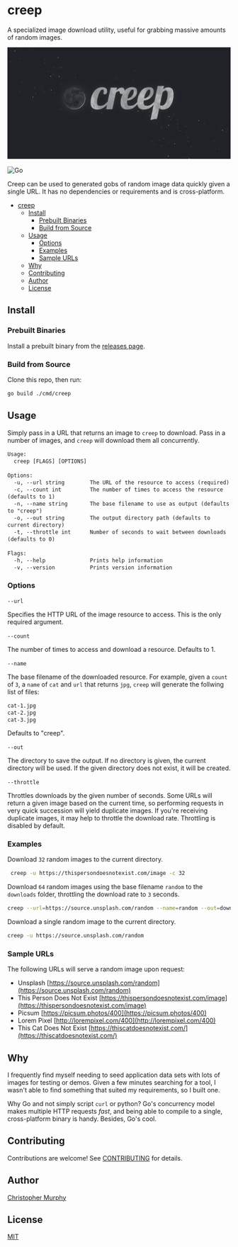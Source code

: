 # creep

A specialized image download utility, useful for grabbing massive amounts of random images.

<img src="./.github/banner_v1.1.png">

![Go](https://github.com/Splode/creep/workflows/Go/badge.svg?branch=master)

Creep can be used to generated gobs of random image data quickly given a single URL. It has no dependencies or requirements and is cross-platform.

- [creep](#creep)
  - [Install](#install)
    - [Prebuilt Binaries](#prebuilt-binaries)
    - [Build from Source](#build-from-source)
  - [Usage](#usage)
    - [Options](#options)
    - [Examples](#examples)
    - [Sample URLs](#sample-urls)
  - [Why](#why)
  - [Contributing](#contributing)
  - [Author](#author)
  - [License](#license)

## Install

### Prebuilt Binaries

Install a prebuilt binary from the [releases page](https://github.com/Splode/creep/releases/latest).

### Build from Source

Clone this repo, then run:

```bash
go build ./cmd/creep
```

## Usage

Simply pass in a URL that returns an image to `creep` to download. Pass in a number of images, and `creep` will download them all concurrently.

```
Usage:
  creep [FLAGS] [OPTIONS]

Options:
  -u, --url string        The URL of the resource to access (required)
  -c, --count int         The number of times to access the resource (defaults to 1)
  -n, --name string       The base filename to use as output (defaults to "creep")
  -o, --out string        The output directory path (defaults to current directory)
  -t, --throttle int      Number of seconds to wait between downloads (defaults to 0)

Flags:
  -h, --help              Prints help information
  -v, --version           Prints version information
```

### Options

`--url`

Specifies the HTTP URL of the image resource to access. This is the only required argument.

`--count`

The number of times to access and download a resource. Defaults to 1.

`--name`

The base filename of the downloaded resource. For example, given a `count` of `3`, a `name` of `cat` and `url` that returns `jpg`, `creep` will generate the follwing list of files:

```
cat-1.jpg
cat-2.jpg
cat-3.jpg
```

Defaults to "creep".

`--out`

The directory to save the output. If no directory is given, the current directory will be used. If the given directory does not exist, it will be created.

`--throttle`

Throttles downloads by the given number of seconds. Some URLs will return a given image based on the current time, so performing requests in very quick succession will yield duplicate images. If you're receiving duplicate images, it may help to throttle the download rate. Throttling is disabled by default.

### Examples

Download `32` random images to the current directory.

```bash
 creep -u https://thispersondoesnotexist.com/image -c 32
```

Download `64` random images using the base filename `random` to the `downloads` folder, throttling the download rate to `3` seconds.

```bash
creep --url=https://source.unsplash.com/random --name=random --out=downloads --count=64 --throttle=3
```

Download a single random image to the current directory.

```bash
creep -u https://source.unsplash.com/random
```

### Sample URLs

The following URLs will serve a random image upon request:

- Unsplash [https://source.unsplash.com/random](https://source.unsplash.com/random)
- This Person Does Not Exist [https://thispersondoesnotexist.com/image](https://thispersondoesnotexist.com/image)
- Picsum [https://picsum.photos/400](https://picsum.photos/400)
- Lorem Pixel [http://lorempixel.com/400](http://lorempixel.com/400)
- This Cat Does Not Exist [https://thiscatdoesnotexist.com/](https://thiscatdoesnotexist.com/)

## Why

I frequently find myself needing to seed application data sets with lots of images for testing or demos. Given a few minutes searching for a tool, I wasn't able to find something that suited my requirements, so I built one.

Why Go and not simply script `curl` or python? Go's concurrency model makes multiple HTTP requests _fast_, and being able to compile to a single, cross-platform binary is handy. Besides, Go's cool.

## Contributing

Contributions are welcome! See [CONTRIBUTING](https://github.com/Splode/creep/blob/master/.github/CONTRIBUTING.md) for details.

## Author

[Christopher Murphy](https://github.com/Splode)

## License

[MIT](https://github.com/Splode/creep/blob/master/LICENSE)
